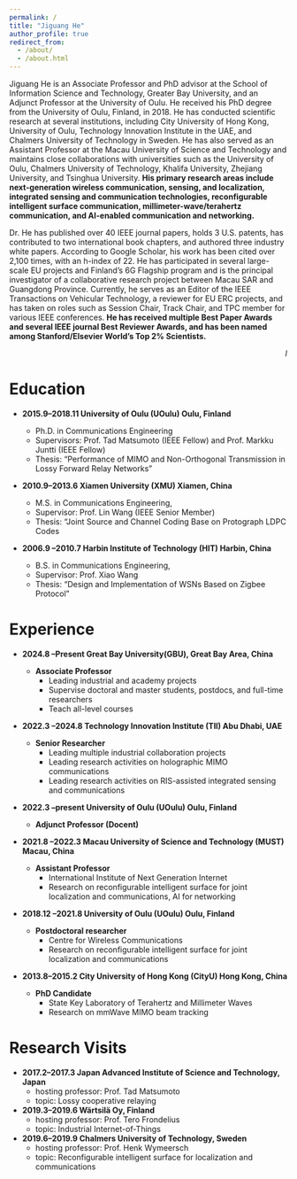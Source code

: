 ```yaml
---
permalink: /
title: "Jiguang He"
author_profile: true
redirect_from: 
  - /about/
  - /about.html
---
```


Jiguang He is an Associate Professor and PhD advisor at the School of Information Science and Technology, Greater Bay University, and an Adjunct Professor at the University of Oulu. He received his PhD degree from the University of Oulu, Finland, in 2018. He has conducted scientific research at several institutions, including City University of Hong Kong, University of Oulu, Technology Innovation Institute in the UAE, and Chalmers University of Technology in Sweden. He has also served as an Assistant Professor at the Macau University of Science and Technology and maintains close collaborations with universities such as the University of Oulu, Chalmers University of Technology, Khalifa University, Zhejiang University, and Tsinghua University. **His primary research areas include next-generation wireless communication, sensing, and localization, integrated sensing and communication technologies, reconfigurable intelligent surface communication, millimeter-wave/terahertz communication, and AI-enabled communication and networking.**

Dr. He has published over 40 IEEE journal papers, holds 3 U.S. patents, has contributed to two international book chapters, and authored three industry white papers. According to Google Scholar, his work has been cited over 2,100 times, with an h-index of 22. He has participated in several large-scale EU projects and Finland’s 6G Flagship program and is the principal investigator of a collaborative research project between Macau SAR and Guangdong Province. Currently, he serves as an Editor of the IEEE Transactions on Vehicular Technology, a reviewer for EU ERC projects, and has taken on roles such as Session Chair, Track Chair, and TPC member for various IEEE conferences. **He has received multiple Best Paper Awards and several IEEE journal Best Reviewer Awards, and has been named among Stanford/Elsevier World’s Top 2% Scientists.**

<marquee behavior="scroll" direction="left">*I have several positions available for research assistants, postdoctoral researchers, research fellows, and visiting students. In the fall of 2025, I will be recruiting several master and PhD students. You need to have a solid professional background, be proficient in mathematics and English, and have a good knowledge of at least one programming language, as well as be familiar with LaTeX. Interested students are welcome to contact me at: jiguang.he@gbu.edu.cn.*</marquee>


Education
======
* **2015.9–2018.11  University of Oulu (UOulu) Oulu, Finland**
  * Ph.D. in Communications Engineering
  * Supervisors: Prof. Tad Matsumoto (IEEE Fellow) and Prof. Markku Juntti (IEEE Fellow) 
  * Thesis: “Performance of MIMO and Non-Orthogonal Transmission in Lossy Forward Relay Networks”

* **2010.9–2013.6  Xiamen University (XMU) Xiamen, China**
  * M.S. in Communications Engineering,
  * Supervisor: Prof. Lin Wang (IEEE Senior Member) 
  * Thesis: “Joint Source and Channel Coding Base on Protograph LDPC Codes

* **2006.9 –2010.7  Harbin Institute of Technology (HIT) Harbin, China**
  * B.S. in Communications Engineering,
  * Supervisor: Prof. Xiao Wang 
  * Thesis: “Design and Implementation of WSNs Based on Zigbee Protocol”

Experience
======
* **2024.8 –Present  Great Bay University(GBU), Great Bay Area, China**
  * **Associate Professor**
    * Leading industrial and academy projects
    * Supervise doctoral and master students, postdocs, and full-time researchers
    * Teach all-level courses

* **2022.3 –2024.8  Technology Innovation Institute (TII) Abu Dhabi, UAE**
  * **Senior Researcher** 
    * Leading multiple industrial collaboration projects
    * Leading research activities on holographic MIMO communications
    * Leading research activities on RIS-assisted integrated sensing and communications

* **2022.3 –present  University of Oulu (UOulu) Oulu, Finland**
  * **Adjunct Professor (Docent)** 

* **2021.8 –2022.3  Macau University of Science and Technology (MUST) Macau, China**
  * **Assistant Professor** 
    * International Institute of Next Generation Internet
    * Research on reconfigurable intelligent surface for joint localization and communications, AI for networking

* **2018.12 –2021.8  University of Oulu (UOulu) Oulu, Finland**
  * **Postdoctoral researcher** 
    * Centre for Wireless Communications
    * Research on reconfigurable intelligent surface for joint localization and communications

* **2013.8–2015.2  City University of Hong Kong (CityU) Hong Kong, China**
  * **PhD Candidate**
    * State Key Laboratory of Terahertz and Millimeter Waves
    * Research on mmWave MIMO beam tracking

Research Visits
======
* **2017.2–2017.3  Japan Advanced Institute of Science and Technology, Japan**
  * hosting professor: Prof. Tad Matsumoto
  * topic: Lossy cooperative relaying
* **2019.3–2019.6  Wärtsilä Oy, Finland**
  * hosting professor: Prof. Tero Frondelius
  * topic: Industrial Internet-of-Things
* **2019.6–2019.9  Chalmers University of Technology, Sweden**
  * hosting professor: Prof. Henk Wymeersch
  * topic: Reconfigurable intelligent surface for localization and communications
